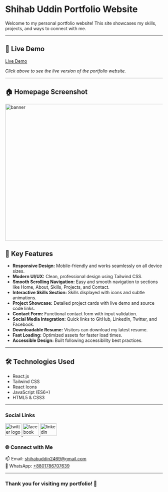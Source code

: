 # Shihab Uddin Portfolio Website

Welcome to my personal portfolio website! This site showcases my skills, projects, and ways to connect with me.

---
## 🔗 Live Demo

[Live Demo](https://keen-sunburst-0bcab4.netlify.app/)  

*Click above to see the live version of the portfolio website.*

---


## 🏠 Homepage Screenshot
<img width="947" height="436" alt="banner" src="https://github.com/user-attachments/assets/e7abb81d-c76b-48e9-8bc3-6a1040042ca2" />



## 🚀 Key Features

- **Responsive Design:** Mobile-friendly and works seamlessly on all device sizes.
- **Modern UI/UX:** Clean, professional design using Tailwind CSS.
- **Smooth Scrolling Navigation:** Easy and smooth navigation to sections like Home, About, Skills, Projects, and Contact.
- **Interactive Skills Section:** Skills displayed with icons and subtle animations.
- **Project Showcase:** Detailed project cards with live demo and source code links.
- **Contact Form:** Functional contact form with input validation.
- **Social Media Integration:** Quick links to GitHub, LinkedIn, Twitter, and Facebook.
- **Downloadable Resume:** Visitors can download my latest resume.
- **Fast Loading:** Optimized assets for faster load times.
- **Accessible Design:** Built following accessibility best practices.

---

## 🛠 Technologies Used

- React.js
- Tailwind CSS
- React Icons
- JavaScript (ES6+)
- HTML5 & CSS3

---

<h3 align="left">Social Links</h3>

<div align="left" class="flex gap-3">
  <a href="https://x.com/shihab_web_dev?s=21" target="_blank" rel="noopener noreferrer">
    <img src="https://raw.githubusercontent.com/maurodesouza/profile-readme-generator/master/src/assets/icons/social/twitter/default.svg" width="52" height="40" alt="twitter logo" />
  </a>
  <a href="https://www.facebook.com/csei52s2" target="_blank" rel="noopener noreferrer">
    <img src="https://raw.githubusercontent.com/maurodesouza/profile-readme-generator/master/src/assets/icons/social/facebook/default.svg" width="52" height="40" alt="facebook logo" />
  </a>
  <a href="https://www.linkedin.com/in/shihab-web-dev/" target="_blank" rel="noopener noreferrer">
    <img src="https://raw.githubusercontent.com/maurodesouza/profile-readme-generator/master/src/assets/icons/social/linkedin/default.svg" width="52" height="40" alt="linkedin logo" />
  </a>
</div>

### 🌐 Connect with Me

<p align="left">
  📫 Email: <a href="mailto:shihabuddin2469@gmail.com">shihabuddin2469@gmail.com</a><br>
  📱 WhatsApp: <a href="https://wa.me/8801786707639" target="_blank" rel="noopener noreferrer">+8801786707639</a>
</p>

---

### Thank you for visiting my portfolio! 🙌
